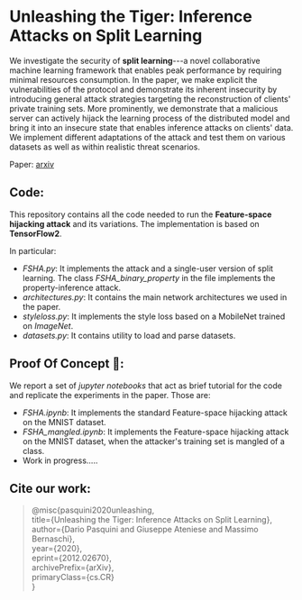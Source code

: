 # Unleashing the Tiger: Inference Attacks on Split Learning
We investigate the security of **split learning**---a novel collaborative machine learning framework that enables peak performance by requiring minimal resources consumption. In the paper, we make explicit the vulnerabilities of the protocol and demonstrate its inherent insecurity by introducing general attack strategies targeting the reconstruction of clients' private training sets. More prominently, we demonstrate that a malicious server can actively hijack the learning process of the distributed model and bring it into an insecure state that enables inference attacks on clients' data. We implement different adaptations of the attack and test them on various datasets as well as within realistic threat scenarios.


Paper: [arxiv](https://arxiv.org/abs/2012.02670)

## Code:

This repository contains all the code needed to run the **Feature-space hijacking attack** and its variations. The implementation is based on **TensorFlow2**.

In particular:

*  *FSHA.py*: It implements the attack and a single-user version of split learning. The class *FSHA_binary_property* in the file implements the property-inference attack.
* *architectures.py*: It contains the main network architectures we used in the paper.
* *styleloss.py*: It implements the style loss based on a MobileNet trained on *ImageNet*.
* *datasets.py*: It contains utility to load and parse datasets.

## Proof Of Concept 🐯:

We report a set of *jupyter notebooks* that act as brief tutorial for the code and replicate the experiments in the paper. Those are:

* *FSHA.ipynb*: It implements the standard Feature-space hijacking attack on the MNIST dataset.
* *FSHA_mangled.ipynb*: It implements the Feature-space hijacking attack on the MNIST dataset, when the attacker's training set is mangled of a class.
* Work in progress.....

## Cite our work:
>@misc{pasquini2020unleashing, <br>
>      title={Unleashing the Tiger: Inference Attacks on Split Learning}, <br>
>      author={Dario Pasquini and Giuseppe Ateniese and Massimo Bernaschi}, <br>
>      year={2020},<br>
>      eprint={2012.02670},<br>
>      archivePrefix={arXiv},<br>
>      primaryClass={cs.CR}<br>
>}



